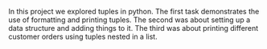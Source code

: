 In this project we explored tuples in python. The first task demonstrates the use of formatting and printing tuples. The second was about setting up a data structure and adding things to it. The third was about printing different customer orders using tuples nested in a list.